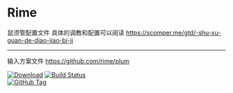 # Rime
鼠须管配置文件
具体的调教和配置可以阅读 https://scomper.me/gtd/-shu-xu-guan-de-diao-jiao-bi-ji

----
输入方案文件 https://github.com/rime/plum

[![Download](https://api.bintray.com/packages/rime/squirrel/release/images/download.svg)](https://bintray.com/rime/squirrel/release/_latestVersion)
 [![Build Status](https://travis-ci.org/rime/squirrel.svg)](https://travis-ci.org/rime/squirrel)	
 [![GitHub Tag](https://img.shields.io/github/tag/rime/squirrel.svg)](https://github.com/rime/squirrel)
